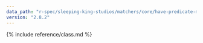 ```yaml
---
data_path: "r-spec/sleeping-king-studios/matchers/core/have-predicate-matcher"
version: "2.8.2"
---
```


{% include reference/class.md %}
